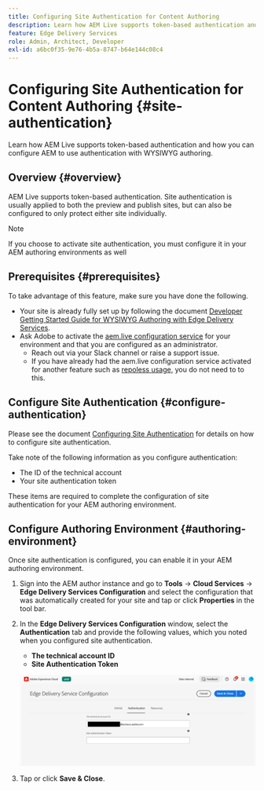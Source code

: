 ```yaml
---
title: Configuring Site Authentication for Content Authoring
description: Learn how AEM Live supports token-based authentication and how you can configure AEM to use authentication with WYSIWYG authoring.
feature: Edge Delivery Services
role: Admin, Architect, Developer
exl-id: a6bc0f35-9e76-4b5a-8747-b64e144c08c4
---
```


# Configuring Site Authentication for Content Authoring {#site-authentication}

Learn how AEM Live supports token-based authentication and how you can configure AEM to use authentication with WYSIWYG authoring.

## Overview {#overview}

AEM Live supports token-based authentication. Site authentication is usually applied to both the preview and publish sites, but can also be configured to only protect either site individually.

>[!NOTE]
>
>If you choose to activate site authentication, you must configure it in your AEM authoring environments as well

## Prerequisites {#prerequisites}

To take advantage of this feature, make sure you have done the following.

* Your site is already fully set up by following the document [Developer Getting Started Guide for WYSIWYG Authoring with Edge Delivery Services](/help/edge/wysiwyg-authoring/edge-dev-getting-started.md).
* Ask Adobe to activate the [aem.live configuration service](https://www.aem.live/docs/config-service-setup#prerequisites) for your environment and that you are configured as an administrator.
  * Reach out via your Slack channel or raise a support issue.
  * If you have already had the aem.live configuration service activated for another feature such as [repoless usage,](/help/edge/wysiwyg-authoring/repoless.md) you do not need to to this.

## Configure Site Authentication {#configure-authentication}

Please see the document [Configuring Site Authentication](https://www.aem.live/docs/authentication-setup-site) for details on how to configure site authentication.

Take note of the following information as you configure authentication:

* The ID of the technical account
* Your site authentication token

These items are required to complete the configuration of site authentication for your AEM authoring environment.

## Configure Authoring Environment {#authoring-environment}

Once site authentication is configured, you can enable it in your AEM authoring environment.

1. Sign into the AEM author instance and go to **Tools** -&gt; **Cloud Services** -&gt; **Edge Delivery Services Configuration** and select the configuration that was automatically created for your site and tap or click **Properties** in the tool bar.
1. In the **Edge Delivery Services Configuration** window, select the **Authentication** tab and provide the following values, which you noted when you configured site authentication.

   * **The technical account ID**
   * **Site Authentication Token**

   ![Edge Delivery Services Configuration](/help/edge/wysiwyg-authoring/assets/site-authentication/configure-aem-author.png)

1. Tap or click **Save &amp; Close**.
